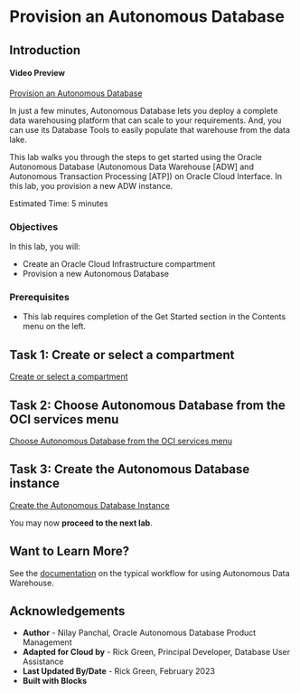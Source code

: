 # Provision an Autonomous Database

## Introduction

#### Video Preview

<!--[](youtube:BvSkiWWhuN4)-->

[Provision an Autonomous Database](videohub:1_o5aynk24)

In just a few minutes, Autonomous Database lets you deploy a complete data warehousing platform that can scale to your requirements. And, you can use its Database Tools to easily populate that warehouse from the data lake.

This lab walks you through the steps to get started using the Oracle Autonomous Database (Autonomous Data Warehouse [ADW] and Autonomous Transaction Processing [ATP]) on Oracle Cloud Interface. In this lab, you provision a new ADW instance.

Estimated Time: 5 minutes

### Objectives

In this lab, you will:

-   Create an Oracle Cloud Infrastructure compartment
-   Provision a new Autonomous Database

### Prerequisites

-   This lab requires completion of the Get Started section in the Contents menu on the left.

## Task 1: Create or select a compartment
[Create or select a compartment](include:iam-compartment-create-body.md)

## Task 2: Choose Autonomous Database from the OCI services menu
[Choose Autonomous Database from the OCI services menu](include:adb-goto-service-body.md)

## Task 3: Create the Autonomous Database instance
[Create the Autonomous Database Instance](include:adb-provision-body.md)

You may now **proceed to the next lab**.

## Want to Learn More?

See the [documentation](https://docs.oracle.com/en/cloud/paas/autonomous-data-warehouse-cloud/user/autonomous-workflow.html#GUID-5780368D-6D40-475C-8DEB-DBA14BA675C3) on the typical workflow for using Autonomous Data Warehouse.

## Acknowledgements

- **Author** - Nilay Panchal, Oracle Autonomous Database Product Management
- **Adapted for Cloud by** - Rick Green, Principal Developer, Database User Assistance
- **Last Updated By/Date** - Rick Green, February 2023
- **Built with Blocks**
